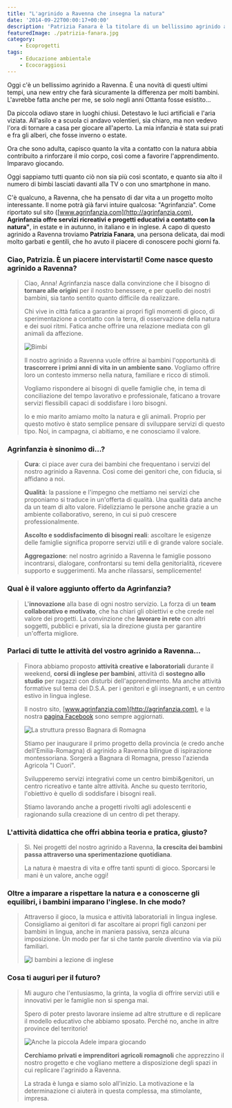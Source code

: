 ```yaml
---
title: "L'agrinido a Ravenna che insegna la natura"
date: '2014-09-22T00:00:17+00:00'
description: 'Patrizia Fanara è la titolare di un bellissimo agrinido a Ravenna che coniuga natura e innovazione.'
featuredImage: ./patrizia-fanara.jpg
category:
    - Ecoprogetti
tags:
    - Educazione ambientale
    - Ecocoraggiosi
---
```


Oggi c'è un bellissimo agrinido a Ravenna. È una novità di questi ultimi tempi, una new entry che farà sicuramente la differenza per molti bambini. L'avrebbe fatta anche per me, se solo negli anni Ottanta fosse esistito...

Da piccola odiavo stare in luoghi chiusi. Detestavo le luci artificiali e l'aria viziata.
All'asilo e a scuola ci andavo volentieri, sia chiaro, ma non vedevo l'ora di tornare a casa per giocare all'aperto. La mia infanzia è stata sui prati e fra gli alberi, che fosse inverno o estate.

Ora che sono adulta, capisco quanto la vita a contatto con la natura abbia contribuito a rinforzare il mio corpo, così come a favorire l'apprendimento. Imparavo giocando.

Oggi sappiamo tutti quanto ciò non sia più così scontato, e quanto sia alto il numero di bimbi lasciati davanti alla TV o con uno smartphone in mano.

C'è qualcuno, a Ravenna, che ha pensato di dar vita a un progetto molto interessante. Il nome potrà già farvi intuire qualcosa: "Agrinfanzia". 
Come riportato sul sito ([www.agrinfanzia.com](http://agrinfanzia.com), **Agrinfanzia offre servizi ricreativi e progetti educativi a contatto con la natura"**, in estate e in autunno, in italiano e in inglese. A capo di questo agrinido a Ravenna troviamo **Patrizia Fanara**, una persona delicata, dai modi molto garbati e gentili, che ho avuto il piacere di conoscere pochi giorni fa.

### Ciao, Patrizia. È un piacere intervistarti! Come nasce questo agrinido a Ravenna?

> Ciao, Anna! Agrinfanzia nasce dalla convinzione che il bisogno di **tornare alle origini** per il nostro benessere, e per quello dei nostri bambini, sia tanto sentito quanto difficile da realizzare.
>
> Chi vive in città fatica a garantire ai propri figli momenti di gioco, di sperimentazione a contatto con la terra, di osservazione della natura e dei suoi ritmi. Fatica anche offrire una relazione mediata con gli animali da affezione.
>
> ![Bimbi](./bimbi-corrono.jpg)
>
> Il nostro agrinido a Ravenna vuole offrire ai bambini l'opportunità di **trascorrere i primi anni di vita in un ambiente sano**. Vogliamo offrire loro un contesto immerso nella natura, familiare e ricco di stimoli.
>
> Vogliamo rispondere ai bisogni di quelle famiglie che, in tema di conciliazione del tempo lavorativo e professionale, faticano a trovare servizi flessibili capaci di soddisfare i loro bisogni.
>
> Io e mio marito amiamo molto la natura e gli animali. Proprio per questo motivo è stato semplice pensare di sviluppare servizi di questo tipo. Noi, in campagna, ci abitiamo, e ne conosciamo il valore.

### Agrinfanzia è sinonimo di...?

> **Cura**: ci piace aver cura dei bambini che frequentano i servizi del nostro agrinido a Ravenna. Così come dei genitori che, con fiducia, si affidano a noi.
>
> **Qualità**: la passione e l'impegno che mettiamo nei servizi che proponiamo si traduce in un'offerta di qualità. Una qualità data anche da un team di alto valore. Fidelizziamo le persone anche grazie a un ambiente collaborativo, sereno, in cui si può crescere professionalmente.
>
> **Ascolto e soddisfacimento di bisogni reali**: ascoltare le esigenze delle famiglie significa proporre servizi utili e di grande valore sociale.
>
> **Aggregazione**: nel nostro agrinido a Ravenna le famiglie possono incontrarsi, dialogare, confrontarsi su temi della genitorialità, ricevere supporto e suggerimenti. Ma anche rilassarsi, semplicemente!

### Qual è il valore aggiunto offerto da Agrinfanzia?

> L'**innovazione** alla base di ogni nostro servizio. La forza di un **team collaborativo e motivato**, che ha chiari gli obiettivi e che crede nel valore dei progetti. La convinzione che **lavorare in rete** con altri soggetti, pubblici e privati, sia la direzione giusta per garantire un'offerta migliore.

### Parlaci di tutte le attività del vostro agrinido a Ravenna...

> Finora abbiamo proposto **attività creative e laboratoriali** durante il weekend, **corsi di inglese per bambini**, attività di **sostegno allo studio** per ragazzi con disturbi dell'apprendimento. Ma anche attività formative sul tema dei D.S.A. per i genitori e gli insegnanti, e un centro estivo in lingua inglese.
>
> Il nostro sito, [www.agrinfanzia.com](http://agrinfanzia.com), e la nostra [pagina Facebook](https://www.facebook.com/pages/Agrinfanzia/227916147236669?fref=ts) sono sempre aggiornati.
>
> ![La struttura presso Bagnara di Romagna](./casa-bagnara.jpg)
>
> Stiamo per inaugurare il primo progetto della provincia (e credo anche dell'Emilia-Romagna) di agrinido a Ravenna bilingue di ispirazione montessoriana. Sorgerà a Bagnara di Romagna, presso l'azienda Agricola "I Cuori".
>
> Svilupperemo servizi integrativi come un centro bimbi&genitori, un centro ricreativo e tante altre attività. Anche su questo territorio, l'obiettivo è quello di soddisfare i bisogni reali.
>
> Stiamo lavorando anche a progetti rivolti agli adolescenti e ragionando sulla creazione di un centro di pet therapy.

### L'attività didattica che offri abbina teoria e pratica, giusto?

> Sì. Nei progetti del nostro agrinido a Ravenna, **la crescita dei bambini passa attraverso una sperimentazione quotidiana**.
>
> La natura è maestra di vita e offre tanti spunti di gioco. Sporcarsi le mani è un valore, anche oggi!

### Oltre a imparare a rispettare la natura e a conoscerne gli equilibri, i bambini imparano l'inglese. In che modo?

> Attraverso il gioco, la musica e attività laboratoriali in lingua inglese. Consigliamo ai genitori di far ascoltare ai propri figli canzoni per bambini in lingua, anche in maniera passiva, senza alcuna imposizione. Un modo per far sì che tante parole diventino via via più familiari.
>
> ![I bambini a lezione di inglese](./inglese.jpg)

### Cosa ti auguri per il futuro?

> Mi auguro che l'entusiasmo, la grinta, la voglia di offrire servizi utili e innovativi per le famiglie non si spenga mai.
>
> Spero di poter presto lavorare insieme ad altre strutture e di replicare il modello educativo che abbiamo sposato. Perché no, anche in altre province del territorio!
>
> ![Anche la piccola Adele impara giocando](./adele.jpg)
>
> **Cerchiamo privati e imprenditori agricoli romagnoli** che apprezzino il nostro progetto e che vogliano mettere a disposizione degli spazi in cui replicare l'agrinido a Ravenna.
>
> La strada è lunga e siamo solo all'inizio. La motivazione e la determinazione ci aiuterà in questa complessa, ma stimolante, impresa.
